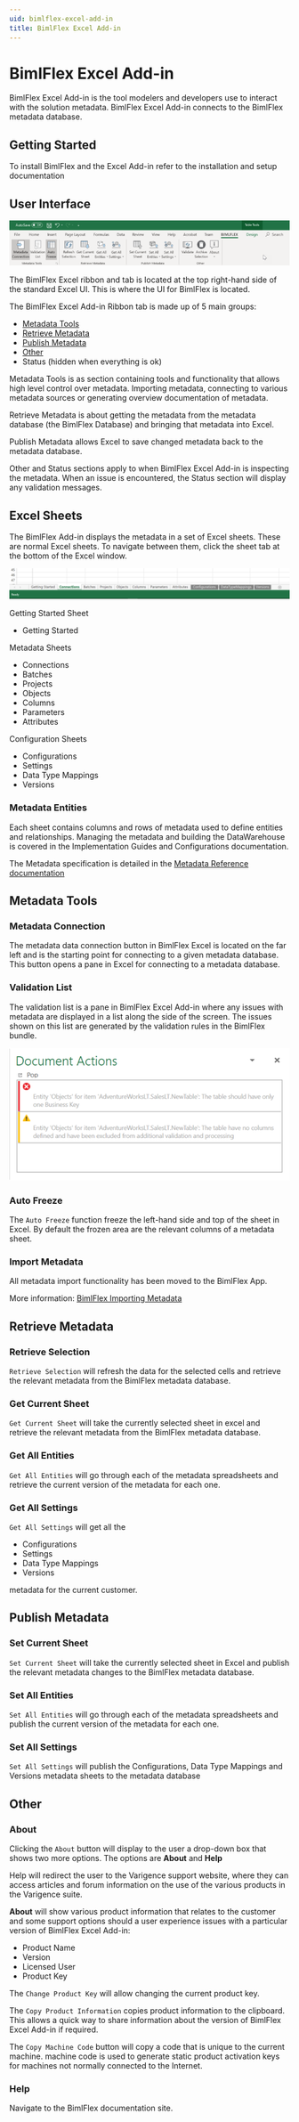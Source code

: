 ```yaml
---
uid: bimlflex-excel-add-in
title: BimlFlex Excel Add-in
---
```

# BimlFlex Excel Add-in

BimlFlex Excel Add-in is the tool modelers and developers use to interact with the solution metadata. BimlFlex Excel Add-in connects to the BimlFlex metadata database.

## Getting Started

To install BimlFlex and the Excel Add-in refer to the installation and setup documentation

## User Interface

![Excel Add-in UI](../user-guide/images/bimlflex-ss-v5-excel-documentation-ui.png "Excel Add-in UI")

The BimlFlex Excel ribbon and tab is located at the top right-hand side of the standard Excel UI. This is where the UI for BimlFlex is located.

The BimlFlex Excel Add-in Ribbon tab is made up of 5 main groups:

* [Metadata Tools](#metadata-tools)
* [Retrieve Metadata](#retrieve-metadata)
* [Publish Metadata](#publish-metadata)
* [Other](#other)
* Status (hidden when everything is ok)

Metadata Tools is as section containing tools and functionality that allows high level control over metadata. Importing metadata, connecting to various metadata sources or generating overview documentation of metadata.

Retrieve Metadata is about getting the metadata from the metadata database (the BimlFlex Database) and bringing that metadata into Excel.

Publish Metadata allows Excel to save changed metadata back to the metadata database.

Other and Status sections apply to when BimlFlex Excel Add-in is inspecting the metadata. When an issue is encountered, the Status section will display any validation messages.

## Excel Sheets

The BimlFlex Add-in displays the metadata in a set of Excel sheets. These are normal Excel sheets. To navigate between them, click the sheet tab at the bottom of the Excel window.

![Excel Sheets](../user-guide/images/bimlflex-ss-v5-excel-sheets.png "Excel Sheets")

Getting Started Sheet

* Getting Started

Metadata Sheets

* Connections
* Batches
* Projects
* Objects
* Columns
* Parameters
* Attributes

Configuration Sheets

* Configurations
* Settings
* Data Type Mappings
* Versions

### Metadata Entities

Each sheet contains columns and rows of metadata used to define entities and relationships. Managing the metadata and building the DataWarehouse is covered in the Implementation Guides and Configurations documentation.

The Metadata specification is detailed in the [Metadata Reference documentation](xref:bimlflex-metadata-entity-definitions)

## Metadata Tools

### Metadata Connection

The metadata data connection button in BimlFlex Excel is located on the far left and is the starting point for connecting to a given metadata database. This button opens a pane in Excel for connecting to a metadata database.

### Validation List

The validation list is a pane in BimlFlex Excel Add-in where any issues with metadata are displayed in a list along the side of the screen. The issues shown on this list are generated by the validation rules in the BimlFlex bundle.

![Validation Issues](../user-guide/images/bimlflex-ss-v5-excel-document-actions-pane-validation.png "Validation Issues")

### Auto Freeze

The `Auto Freeze` function freeze the left-hand side and top of the sheet in Excel. By default the frozen area are the relevant columns of a metadata sheet.

### Import Metadata

All metadata import functionality has been moved to the BimlFlex App.

More information: [BimlFlex Importing Metadata](xref:bimlflex-importing-metadata)

## Retrieve Metadata

### Retrieve Selection

`Retrieve Selection` will refresh the data for the selected cells and retrieve the relevant metadata from the BimlFlex metadata database.

### Get Current Sheet

`Get Current Sheet` will take the currently selected sheet in excel and retrieve the relevant metadata from the BimlFlex metadata database.

### Get All Entities

`Get All Entities` will go through each of the metadata spreadsheets and retrieve the current version of the metadata for each one.

### Get All Settings

`Get All Settings` will get all the

* Configurations
* Settings
* Data Type Mappings
* Versions

metadata for the current customer.

## Publish Metadata

### Set Current Sheet

`Set Current Sheet` will take the currently selected sheet in Excel and publish the relevant metadata changes to the BimlFlex metadata database.

### Set All Entities

`Set All Entities` will go through each of the metadata spreadsheets and publish the current version of the metadata for each one.

### Set All Settings

`Set All Settings` will publish the Configurations, Data Type Mappings and Versions metadata sheets to the metadata database

## Other

### About

Clicking the `About` button will display to the user a drop-down box that shows two more options. The options are **About** and **Help**

Help will redirect the user to the Varigence support website, where they can access articles and forum information on the use of the various products in the Varigence suite.

**About** will show various product information that relates to the customer and some support options should a user experience issues with a particular version of BimlFlex Excel Add-in:

* Product Name
* Version
* Licensed User
* Product Key

The `Change Product Key` will allow changing the current product key.

The `Copy Product Information` copies product information to the clipboard. This allows a quick way to share information about the version of BimlFlex Excel Add-in if required.

The `Copy Machine Code` button will copy a code that is unique to the current machine. machine code is used to generate static product activation keys for machines not normally connected to the Internet.

### Help

Navigate to the BimlFlex documentation site.
